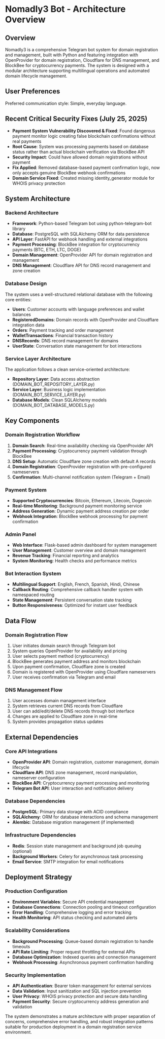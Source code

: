 # Nomadly3 Bot - Architecture Overview

## Overview
Nomadly3 is a comprehensive Telegram bot system for domain registration and management, built with Python and featuring integration with OpenProvider for domain registration, Cloudflare for DNS management, and BlockBee for cryptocurrency payments. The system is designed with a modular architecture supporting multilingual operations and automated domain lifecycle management.

## User Preferences
Preferred communication style: Simple, everyday language.

## Recent Critical Security Fixes (July 25, 2025)
- **Payment System Vulnerability Discovered & Fixed**: Found dangerous payment monitor logic creating false blockchain confirmations without real payments
- **Root Cause**: System was processing payments based on database status rather than actual blockchain verification via BlockBee API
- **Security Impact**: Could have allowed domain registrations without payment 
- **Fix Applied**: Removed database-based payment confirmation logic, now only accepts genuine BlockBee webhook confirmations
- **Domain Service Fixed**: Created missing identity_generator module for WHOIS privacy protection

## System Architecture

### Backend Architecture
- **Framework**: Python-based Telegram bot using python-telegram-bot library
- **Database**: PostgreSQL with SQLAlchemy ORM for data persistence
- **API Layer**: FastAPI for webhook handling and external integrations
- **Payment Processing**: BlockBee integration for cryptocurrency payments (BTC, ETH, LTC, DOGE)
- **Domain Management**: OpenProvider API for domain registration and management
- **DNS Management**: Cloudflare API for DNS record management and zone creation

### Database Design
The system uses a well-structured relational database with the following core entities:
- **Users**: Customer accounts with language preferences and wallet balances
- **RegisteredDomains**: Domain records with OpenProvider and Cloudflare integration data
- **Orders**: Payment tracking and order management
- **WalletTransactions**: Financial transaction history
- **DNSRecords**: DNS record management for domains
- **UserState**: Conversation state management for bot interactions

### Service Layer Architecture
The application follows a clean service-oriented architecture:
- **Repository Layer**: Data access abstraction (DOMAIN_BOT_REPOSITORY_LAYER.py)
- **Service Layer**: Business logic implementation (DOMAIN_BOT_SERVICE_LAYER.py)
- **Database Models**: Clean SQLAlchemy models (DOMAIN_BOT_DATABASE_MODELS.py)

## Key Components

### Domain Registration Workflow
1. **Domain Search**: Real-time availability checking via OpenProvider API
2. **Payment Processing**: Cryptocurrency payment validation through BlockBee
3. **DNS Setup**: Automatic Cloudflare zone creation with default A records
4. **Domain Registration**: OpenProvider registration with pre-configured nameservers
5. **Confirmation**: Multi-channel notification system (Telegram + Email)

### Payment System
- **Supported Cryptocurrencies**: Bitcoin, Ethereum, Litecoin, Dogecoin
- **Real-time Monitoring**: Background payment monitoring service
- **Address Generation**: Dynamic payment address creation per order
- **Webhook Integration**: BlockBee webhook processing for payment confirmation

### Admin Panel
- **Web Interface**: Flask-based admin dashboard for system management
- **User Management**: Customer overview and domain management
- **Revenue Tracking**: Financial reporting and analytics
- **System Monitoring**: Health checks and performance metrics

### Bot Interaction System
- **Multilingual Support**: English, French, Spanish, Hindi, Chinese
- **Callback Routing**: Comprehensive callback handler system with namespaced routing
- **State Management**: Persistent conversation state tracking
- **Button Responsiveness**: Optimized for instant user feedback

## Data Flow

### Domain Registration Flow
1. User initiates domain search through Telegram bot
2. System queries OpenProvider for availability and pricing
3. User selects payment method (cryptocurrency)
4. BlockBee generates payment address and monitors blockchain
5. Upon payment confirmation, Cloudflare zone is created
6. Domain is registered with OpenProvider using Cloudflare nameservers
7. User receives confirmation via Telegram and email

### DNS Management Flow
1. User accesses domain management interface
2. System retrieves current DNS records from Cloudflare
3. User can add/edit/delete DNS records through bot interface
4. Changes are applied to Cloudflare zone in real-time
5. System provides propagation status updates

## External Dependencies

### Core API Integrations
- **OpenProvider API**: Domain registration, customer management, domain lifecycle
- **Cloudflare API**: DNS zone management, record manipulation, nameserver configuration
- **BlockBee API**: Cryptocurrency payment processing and monitoring
- **Telegram Bot API**: User interaction and notification delivery

### Database Dependencies
- **PostgreSQL**: Primary data storage with ACID compliance
- **SQLAlchemy**: ORM for database interactions and schema management
- **Alembic**: Database migration management (if implemented)

### Infrastructure Dependencies
- **Redis**: Session state management and background job queuing (optional)
- **Background Workers**: Celery for asynchronous task processing
- **Email Service**: SMTP integration for email notifications

## Deployment Strategy

### Production Configuration
- **Environment Variables**: Secure API credential management
- **Database Connections**: Connection pooling and timeout configuration
- **Error Handling**: Comprehensive logging and error tracking
- **Health Monitoring**: API status checking and automated alerts

### Scalability Considerations
- **Background Processing**: Queue-based domain registration to handle timeouts
- **API Rate Limiting**: Proper request throttling for external APIs
- **Database Optimization**: Indexed queries and connection management
- **Webhook Processing**: Asynchronous payment confirmation handling

### Security Implementation
- **API Authentication**: Bearer token management for external services
- **Data Validation**: Input sanitization and SQL injection prevention
- **User Privacy**: WHOIS privacy protection and secure data handling
- **Payment Security**: Secure cryptocurrency address generation and validation

The system demonstrates a mature architecture with proper separation of concerns, comprehensive error handling, and robust integration patterns suitable for production deployment in a domain registration service environment.